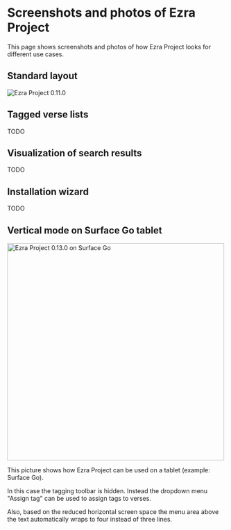 # Screenshots and photos of Ezra Project

This page shows screenshots and photos of how Ezra Project looks for different use cases.

## Standard layout

![Ezra Project 0.11.0](https://raw.githubusercontent.com/tobias-klein/ezra-project/master/screenshots/ezra_project_0_11_0.png "Ezra Project 0.11.0")

## Tagged verse lists

TODO

## Visualization of search results

TODO

## Installation wizard

TODO

## Vertical mode on Surface Go tablet

<img src="https://raw.githubusercontent.com/tobias-klein/ezra-project/master/screenshots/ezra_project_0_13_0_surface_go.jpg" alt="Ezra Project 0.13.0 on Surface Go" width="500"/>

This picture shows how Ezra Project can be used on a tablet (example: Surface Go).

In this case the tagging toolbar is hidden. Instead the dropdown menu "Assign tag" can be used to assign tags to verses.

Also, based on the reduced horizontal screen space the menu area above the text automatically wraps to four instead of three lines.

<div style="clear: both; padding-top: 1em"></div>